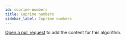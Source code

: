 ```yaml
---
id: coprime-numbers
title: Coprime numbers
sidebar_label: Coprime numbers
---
```


[Open a pull request](https://github.com/AllAlgorithms/algorithms/tree/master/docs/coprime-numbers.md) to add the content for this algorithm.